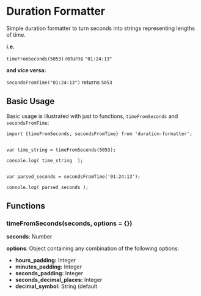 # Duration Formatter

Simple duration formatter to turn seconds into strings representing lengths of time.

**i.e.**
	
`timeFromSeconds(5053)` returns `"01:24:13"`
	
**and vice versa:**

`secondsFromTime("01:24:13")` returns `5053`


## Basic Usage

Basic usage is illustrated with just to functions, `timeFromSeconds` and `secondsFromTime`:

    import {timeFromSeconds, secondsFromTime} from 'duration-formatter';
	
	
	var time_string = timeFromSeconds(5053);
	
	console.log( time_string  ); 
	
	
	var parsed_seconds = secondsFromTime('01:24:13');
	 
	console.log( parsed_seconds );


## Functions


### timeFromSeconds(seconds, options = {})
	
**seconds**: Number

**options**: Object containing any combination of the following options:

 - **hours_padding:** Integer
 - **minutes_padding:** Integer
 - **seconds_padding:** Integer
 - **seconds_decimal_places:** Integer
 - **decimal_symbol:** String (default 
